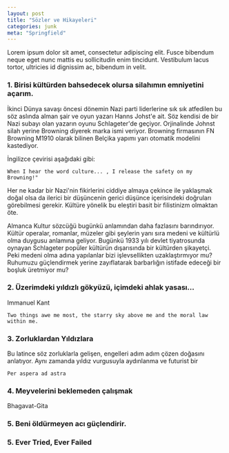 ```yaml
---
layout: post
title: "Sözler ve Hikayeleri"
categories: junk
meta: "Springfield"
---
```


Lorem ipsum dolor sit amet, consectetur adipiscing elit. Fusce bibendum neque eget nunc mattis eu sollicitudin enim tincidunt. Vestibulum lacus tortor, ultricies id dignissim ac, bibendum in velit.

### 1. Birisi kültürden bahsedecek olursa silahımın emniyetini açarım.

İkinci Dünya savaşı öncesi dönemin Nazi parti liderlerine sık sık atfedilen bu söz aslında alman şair ve oyun yazarı Hanns Johst'e ait.
Söz kendisi de bir Nazi subayı olan yazarın oyunu Schlageter'de geçiyor. Orjinalinde Johnst silah yerine Browning diyerek marka ismi veriyor. Browning firmasının FN Browning M1910 olarak bilinen Belçika yapımı yarı otomatik modelini kastediyor.

İngilizce çevirisi aşağıdaki gibi:
```
When I hear the word culture... , I release the safety on my Browning!"
```

Her ne kadar bir Nazi'nin fikirlerini ciddiye almaya çekince ile yaklaşmak doğal olsa da ilerici bir düşüncenin gerici düşünce içerisindeki doğruları görebilmesi gerekir. Kültüre yönelik bu eleştiri basit bir filistinizm olmaktan öte.

Almanca Kultur sözcüğü bugünkü anlamından daha fazlasını barındırıyor. Kültür operalar, romanlar, müzeler gibi şeylerin yanı sıra medeni ve kültürlü olma duygusu anlamına geliyor. Bugünkü 1933 yılı devlet tiyatrosunda oynayan Schlageter popüler kültürün dışarısında bir kültürden şikayetçi. Peki medeni olma adına yapılanlar bizi işlevsellikten uzaklaştırmıyor mu? Ruhumuzu güçlendirmek yerine zayıflatarak barbarlığın istifade edeceği bir boşluk üretmiyor mu?

### 2. Üzerimdeki yıldızlı gökyüzü, içimdeki ahlak yasası...

Immanuel Kant

```
Two things awe me most, the starry sky above me and the moral law within me.
```

### 3. Zorluklardan Yıldızlara

Bu latince söz zorluklarla gelişen, engelleri adım adım çözen doğasını anlatıyor. Aynı zamanda yıldız vurgusuyla aydınlanma ve futurist bir 

```
Per aspera ad astra
```

### 4. Meyvelerini beklemeden çalışmak

Bhagavat-Gita


### 5. Beni öldürmeyen acı güçlendirir.

### 5. Ever Tried, Ever Failed
